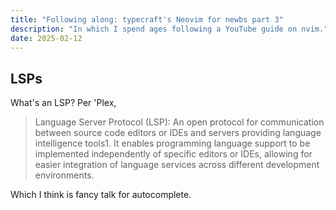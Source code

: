 ```yaml
---
title: "Following along: typecraft's Neovim for newbs part 3"
description: "In which I spend ages following a YouTube guide on nvim."
date: 2025-02-12
---
```

## LSPs

What's an LSP? Per 'Plex,

> Language Server Protocol (LSP): An open protocol for communication between source code editors or IDEs and servers providing language intelligence tools1. It enables programming language support to be implemented independently of specific editors or IDEs, allowing for easier integration of language services across different development environments.

Which I think is fancy talk for autocomplete.
